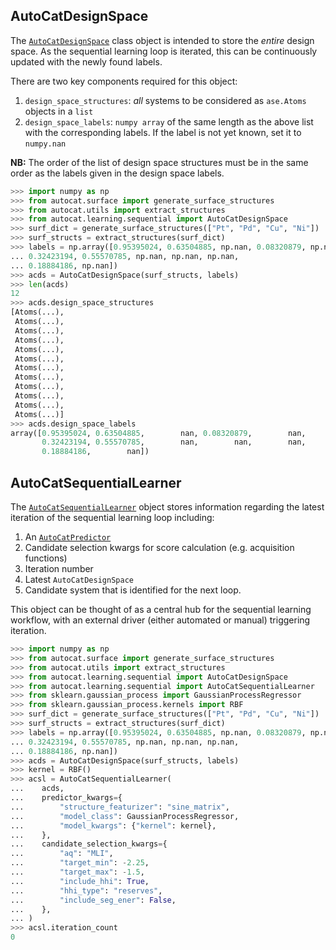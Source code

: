 ## AutoCatDesignSpace

The
[`AutoCatDesignSpace`](../../API/Learning/sequential.md#autocat.learning.sequential.AutoCatDesignSpace) 
class object is intended to store the 
*entire* design space. As the sequential learning
loop is iterated, this can be continuously updated
with the newly found labels.

There are two key components required for this object:

1. `design_space_structures`: *all* systems to be considered as `ase.Atoms` objects
in a `list`
2. `design_space_labels`: `numpy array` of the same length as the above list
with the corresponding labels. If the label is not yet
known, set it to `numpy.nan`

**NB:** The order of the list of design space structures must
be in the same order as the labels given in the 
design space labels. 

```py
>>> import numpy as np
>>> from autocat.surface import generate_surface_structures
>>> from autocat.utils import extract_structures
>>> from autocat.learning.sequential import AutoCatDesignSpace
>>> surf_dict = generate_surface_structures(["Pt", "Pd", "Cu", "Ni"])
>>> surf_structs = extract_structures(surf_dict)
>>> labels = np.array([0.95395024, 0.63504885, np.nan, 0.08320879, np.nan,
... 0.32423194, 0.55570785, np.nan, np.nan, np.nan,
... 0.18884186, np.nan])
>>> acds = AutoCatDesignSpace(surf_structs, labels)
>>> len(acds)
12
>>> acds.design_space_structures
[Atoms(...),
 Atoms(...),
 Atoms(...),
 Atoms(...),
 Atoms(...),
 Atoms(...),
 Atoms(...),
 Atoms(...),
 Atoms(...),
 Atoms(...),
 Atoms(...),
 Atoms(...)]
>>> acds.design_space_labels
array([0.95395024, 0.63504885,        nan, 0.08320879,        nan,
       0.32423194, 0.55570785,        nan,        nan,        nan,
       0.18884186,        nan])
```


## AutoCatSequentialLearner

The 
[`AutoCatSequentialLearner`](../../API/Learning/sequential.md#autocat.learning.sequential.AutoCatSequentialLearner) 
object stores information regarding the latest 
iteration of the sequential learning loop including:

1. An [`AutoCatPredictor`](../../API/Learning/predictors.md#autocat.learning.predictors.AutoCatPredictor)
2. Candidate selection kwargs for score calculation (e.g. acquisition functions)
3. Iteration number
4. Latest `AutoCatDesignSpace`
5. Candidate system that is identified for the next loop.

This object can be thought of as a central hub for the 
sequential learning workflow, with an external driver 
(either automated or manual) triggering iteration.

```py
>>> import numpy as np
>>> from autocat.surface import generate_surface_structures
>>> from autocat.utils import extract_structures
>>> from autocat.learning.sequential import AutoCatDesignSpace
>>> from autocat.learning.sequential import AutoCatSequentialLearner
>>> from sklearn.gaussian_process import GaussianProcessRegressor
>>> from sklearn.gaussian_process.kernels import RBF
>>> surf_dict = generate_surface_structures(["Pt", "Pd", "Cu", "Ni"])
>>> surf_structs = extract_structures(surf_dict)
>>> labels = np.array([0.95395024, 0.63504885, np.nan, 0.08320879, np.nan,
... 0.32423194, 0.55570785, np.nan, np.nan, np.nan,
... 0.18884186, np.nan])
>>> acds = AutoCatDesignSpace(surf_structs, labels)
>>> kernel = RBF()
>>> acsl = AutoCatSequentialLearner(
...    acds,
...    predictor_kwargs={
...        "structure_featurizer": "sine_matrix",
...        "model_class": GaussianProcessRegressor,
...        "model_kwargs": {"kernel": kernel},
...    },
...    candidate_selection_kwargs={
...        "aq": "MLI",
...        "target_min": -2.25,
...        "target_max": -1.5,
...        "include_hhi": True,
...        "hhi_type": "reserves",
...        "include_seg_ener": False,
...    },
... )
>>> acsl.iteration_count
0
```
